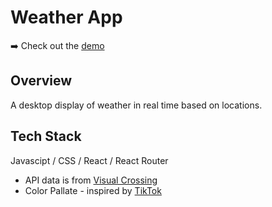 # Weather App

➡️ Check out the [demo](https://oneandonlycharlie.github.io/Weather_App/)

## Overview
A desktop display of weather in real time based on locations. 

## Tech Stack

Javascipt / CSS / React / React Router

- API data is from [Visual Crossing](https://www.visualcrossing.com/weather-api/)
- Color Pallate - inspired by [TikTok](https://tiktokbrandbook.com/)
